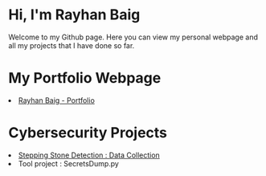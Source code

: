 <!-- ## Hi there 👋 -->
<H1>Hi, I'm Rayhan Baig</H1>
<div><p>Welcome to my Github page. Here you can view my personal webpage and all my projects that I have done so far.</p></div>
<H1>My Portfolio Webpage</H1>
<div>
  <li><a href="https://www.rayhanbaig.com/">Rayhan Baig - Portfolio</a></li>
</div>
<H1>Cybersecurity Projects</H1>
<div>
  <li><a href="https://github.com/Rayhan2525/SteppingStoneDataColl">Stepping Stone Detection : Data Collection</a></li>
  <li><a>Tool project : SecretsDump.py</a></li>
</div>
<!--
**Rayhan2525/Rayhan2525** is a ✨ _special_ ✨ repository because its `README.md` (this file) appears on your GitHub profile.

Here are some ideas to get you started:

- 🔭 I’m currently working on ...
- 🌱 I’m currently learning ...
- 👯 I’m looking to collaborate on ...
- 🤔 I’m looking for help with ...
- 💬 Ask me about ...
- 📫 How to reach me: ...
- 😄 Pronouns: ...
- ⚡ Fun fact: ...
-->
